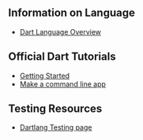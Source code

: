 ## Information on Language
 * [Dart Language Overview](https://www.dartlang.org/guides/language/language-tour)

## Official Dart Tutorials
 * [Getting Started](https://www.dartlang.org/tutorials/dart-vm/get-started)
 * [Make a command line app](https://www.dartlang.org/tutorials/dart-vm/cmdline)

## Testing Resources
 * [Dartlang Testing page](https://www.dartlang.org/guides/testing)